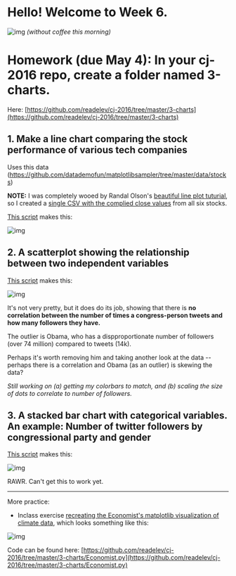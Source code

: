 # Hello! Welcome to Week 6.

![img](http://i.imgur.com/BXq5oUc.png?1)
*(without coffee this morning)*

# Homework (due May 4): In your cj-2016 repo, create a folder named 3-charts.

Here: [https://github.com/readelev/cj-2016/tree/master/3-charts](https://github.com/readelev/cj-2016/tree/master/3-charts)

## 1. Make a line chart comparing the stock performance of various tech companies

Uses this data (https://github.com/datademofun/matplotlibsampler/tree/master/data/stocks)

**NOTE:** I was completely wooed by Randal Olson's [beautiful line plot tuturial](http://www.randalolson.com/2014/06/28/how-to-make-beautiful-data-visualizations-in-python-with-matplotlib/), so I created a [single CSV with the complied close values](https://github.com/readelev/cj-2016/tree/master/3-charts/data/STOCKS.csv) from all six stocks.

[This script](https://github.com/readelev/cj-2016/tree/master/3-charts/stocks-simple.py) makes this:

![img](http://i.imgur.com/CU1xzGV.png?1)

## 2. A scatterplot showing the relationship between two independent variables

[This script](https://github.com/readelev/cj-2016/tree/master/3-charts/scatter.py) makes this:

![img](http://i.imgur.com/18A9K5y.png?1)

It's not very pretty, but it does do its job, showing that there is **no correlation between the number of times a congress-person tweets and how many followers they have.**

The outlier is Obama, who has a dispproportionate number of followers (over 74 million) compared to tweets (14k).

Perhaps it's worth removing him and taking another look at the data -- perhaps there is a correlation and Obama (as an outlier) is skewing the data?

*Still working on (a) getting my colorbars to match, and (b) scaling the size of dots to correlate to number of followers.*

## 3. A stacked bar chart with categorical variables. An example: Number of twitter followers by congressional party and gender

[This script](https://github.com/readelev/cj-2016/tree/master/3-charts/tweets.py) makes this:

![img](http://i.imgur.com/B3TVGn9.png?1)

RAWR. Can't get this to work yet.

___

More practice:
* Inclass exercise [recreating the Economist's matplotlib visualization of climate data](https://github.com/datademofun/matplotlibsampler/blob/master/Basic-matplotlib-visualization-of-climate-data.ipynb), which looks something like this:

![img](http://i.imgur.com/FWWi4VA.png?1)

Code can be found here: [https://github.com/readelev/cj-2016/tree/master/3-charts/Economist.py](https://github.com/readelev/cj-2016/tree/master/3-charts/Economist.py)

